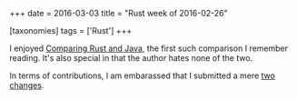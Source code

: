 +++
date = 2016-03-03
title = "Rust week of 2016-02-26"

[taxonomies]
tags = ['Rust']
+++

I enjoyed [Comparing Rust and Java], the first such comparison I
remember reading. It's also special in that the author hates none of
the two.

In terms of contributions, I am embarassed that I submitted a mere
[two][] [changes].

  [Comparing Rust and Java]: https://llogiq.github.io/2016/02/28/java-rust.html
  [two]: https://github.com/rust-lang/rust/pull/32028
  [changes]: https://github.com/rust-lang/rust/pull/32029
